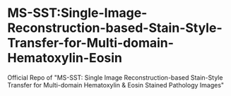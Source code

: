 # MS-SST:Single-Image-Reconstruction-based-Stain-Style-Transfer-for-Multi-domain-Hematoxylin-Eosin
Official Repo of "MS-SST: Single Image Reconstruction-based Stain-Style Transfer for Multi-domain Hematoxylin & Eosin Stained Pathology Images"
